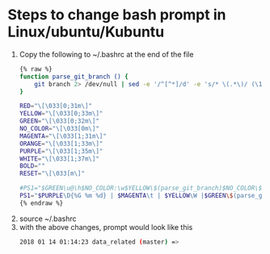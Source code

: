 Steps to change bash prompt in Linux/ubuntu/Kubuntu
====================================================

1. Copy the following to ~/.bashrc at the end of the file
    ```bash
    {% raw %}
    function parse_git_branch () {
        git branch 2> /dev/null | sed -e '/^[^*]/d' -e 's/* \(.*\)/ (\1)/'
    }

    RED="\[\033[0;31m\]"
    YELLOW="\[\033[0;33m\]"
    GREEN="\[\033[0;32m\]"
    NO_COLOR="\[\033[0m\]"
    MAGENTA="\[\033[1;31m\]"
    ORANGE="\[\033[1;33m\]"
    PURPLE="\[\033[1;35m\]"
    WHITE="\[\033[1;37m\]"
    BOLD=""
    RESET="\[\033[m\]"
    
    #PS1="$GREEN\u@\h$NO_COLOR:\w$YELLOW\$(parse_git_branch)$NO_COLOR\$ "
    PS1="$PURPLE\D{%G %m %d} | $MAGENTA\t | $YELLOW\W |$GREEN\$(parse_git_branch)$NO_COLOR \n=> "
    {% endraw %}
    ```
2. source ~/.bashrc
3. with the above changes, prompt would look like this
    ```bash
    2018 01 14 01:14:23 data_related (master) =>
    ```



